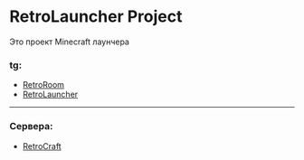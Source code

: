 # RetroLauncher Project

Это проект Minecraft лаунчера

### tg:
- [RetroRoom](https://t.me/retro_r00m)
- [RetroLauncher](https://t.me/RetroLauncher)

---

### Сервера:
- [RetroCraft](docs/RetroCraft/index.md)
